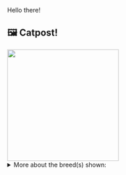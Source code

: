 Hello there!



## 🖼️ Catpost!

<sub>
    <img src="https://cdn2.thecatapi.com/images/EhOq2RbaI.jpg" height="256">
</sub>


<details>
<summary>More about the breed(s) shown:</summary>

Breed: Cheetoh

Description: The Cheetoh has a super affectionate nature and real love for their human companions; they are intelligent with the ability to learn quickly. You can expect that a Cheetoh will be a fun-loving kitty who enjoys playing, running, and jumping through every room in your house.

Links:
<ul>
  <li>CFA None available</li>
  <li>Wikipedia https://en.wikipedia.org/wiki/Bengal_cat#Cheetoh</li>
</ul> 

</details>
